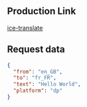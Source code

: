 ## Production Link

[ice-translate](https://ice-translate.vercel.app)

## Request data

```json
{
  "from": "en_GB",
  "to": "fr_FR",
  "text": "Hello World",
  "platform": "dp"
}
```
